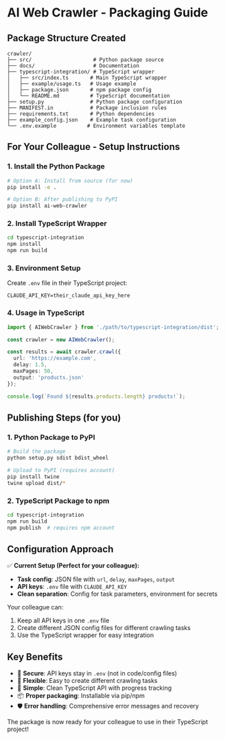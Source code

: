 # AI Web Crawler - Packaging Guide

## Package Structure Created

```
crawler/
├── src/                    # Python package source
├── docs/                   # Documentation
├── typescript-integration/ # TypeScript wrapper
│   ├── src/index.ts       # Main TypeScript wrapper
│   ├── example/usage.ts   # Usage example
│   ├── package.json       # npm package config
│   └── README.md          # TypeScript documentation
├── setup.py               # Python package configuration
├── MANIFEST.in            # Package inclusion rules
├── requirements.txt       # Python dependencies
├── example_config.json    # Example task configuration
└── .env.example          # Environment variables template

```

## For Your Colleague - Setup Instructions

### 1. Install the Python Package

```bash
# Option A: Install from source (for now)
pip install -e .

# Option B: After publishing to PyPI
pip install ai-web-crawler
```

### 2. Install TypeScript Wrapper

```bash
cd typescript-integration
npm install
npm run build
```

### 3. Environment Setup

Create `.env` file in their TypeScript project:
```env
CLAUDE_API_KEY=their_claude_api_key_here
```

### 4. Usage in TypeScript

```typescript
import { AIWebCrawler } from './path/to/typescript-integration/dist';

const crawler = new AIWebCrawler();

const results = await crawler.crawl({
  url: 'https://example.com',
  delay: 1.5,
  maxPages: 50,
  output: 'products.json'
});

console.log(`Found ${results.products.length} products!`);
```

## Publishing Steps (for you)

### 1. Python Package to PyPI

```bash
# Build the package
python setup.py sdist bdist_wheel

# Upload to PyPI (requires account)
pip install twine
twine upload dist/*
```

### 2. TypeScript Package to npm

```bash
cd typescript-integration
npm run build
npm publish  # requires npm account
```

## Configuration Approach

✅ **Current Setup (Perfect for your colleague):**
- **Task config**: JSON file with `url`, `delay`, `maxPages`, `output`
- **API keys**: `.env` file with `CLAUDE_API_KEY`
- **Clean separation**: Config for task parameters, environment for secrets

Your colleague can:
1. Keep all API keys in one `.env` file
2. Create different JSON config files for different crawling tasks
3. Use the TypeScript wrapper for easy integration

## Key Benefits

- 🔐 **Secure**: API keys stay in `.env` (not in code/config files)
- 🎯 **Flexible**: Easy to create different crawling tasks
- 🚀 **Simple**: Clean TypeScript API with progress tracking
- 📦 **Proper packaging**: Installable via pip/npm
- 🛡️ **Error handling**: Comprehensive error messages and recovery

The package is now ready for your colleague to use in their TypeScript project!